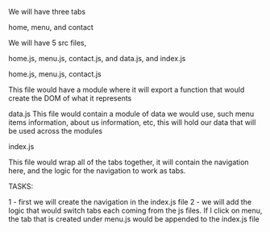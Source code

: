 We will have three tabs

home, menu, and contact

We will have 5 src files,

home.js, menu.js, contact.js, and data.js, and index.js


home.js, menu.js, contact.js

This file would have a module where it will export a function that would create the DOM of what it represents

data.js
This file would contain a module of data we would use, such menu items information, about us information, etc, this will hold our data that will be used across the modules

index.js

This file would wrap all of the tabs together, it will contain the navigation here, and the logic for the navigation to work as tabs. 


TASKS:

1 - first we will create the navigation in the index.js file
2 - we will add the logic that would switch tabs each coming from the js files. If I click on menu, the tab that is created under menu.js would be appended to the index.js file

